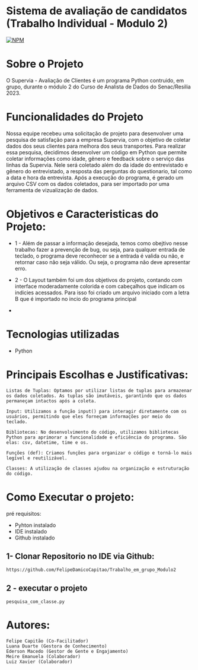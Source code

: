 # Sistema de avaliação de candidatos (Trabalho Individual - Modulo 2)
[![NPM](https://img.shields.io/npm/l/react)](https://github.com/FelipeDamicoCapitao/Trabalho_em_grupo_Modulo2/blob/main/LICENSE)

# Sobre o Projeto
 O Supervia - Avaliação de Clientes é um programa Python contruido, em grupo, durante o módulo 2 do Curso de Analista de Dados do Senac/Resilia 2023.

# Funcionalidades do Projeto
  Nossa equipe recebeu uma solicitação de projeto para desenvolver uma pesquisa de satisfação para a empresa Supervia, com o objetivo de coletar dados dos seus clientes para melhora dos seus transportes. Para realizar essa pesquisa, decidimos desenvolver um código em Python que permite coletar informações como idade, gênero e feedback sobre o serviço das linhas da Supervia. Nele será coletado além do da idade do entrevistado e gênero do entrevistado, a resposta das perguntas do questionario, tal como a data e hora da entrevista. Após a execução do programa, é gerado um arquivo CSV com os dados coletados, para ser importado por uma ferramenta de vizualização de dados.


# Objetivos e Caracteristicas do Projeto:
  - 1 - Além de passar a informação desejada, temos como obejtivo nesse trabalho fazer a prevenção de bug, ou seja, para qualquer entrada de teclado, o programa deve reconhecer se a entrada é valida ou não, e retornar caso não seja válido. Ou seja, o programa não deve apresentar erro.
  - 2 - O Layout também foi um dos objetivos do projeto, contando com interface moderadamente colorida e com cabeçalhos que indicam os indicies acessados. Para isso foi criado um arquivo iniciado com a letra B que é importado no incio do programa principal

  -   
# Tecnologias utilizadas
 - Python

# Principais Escolhas e Justificativas:

    Listas de Tuplas: Optamos por utilizar listas de tuplas para armazenar os dados coletados. As tuplas são imutáveis, garantindo que os dados permaneçam intactos após a coleta.

    Input: Utilizamos a função input() para interagir diretamente com os usuários, permitindo que eles forneçam informações por meio do teclado.

    Bibliotecas: No desenvolvimento do código, utilizamos bibliotecas Python para aprimorar a funcionalidade e eficiência do programa. São elas: csv, datetime, time e os.

    Funções (def): Criamos funções para organizar o código e torná-lo mais legível e reutilizável.

    Classes: A utilização de classes ajudou na organização e estruturação do código.

# Como Executar o projeto:
  pré requisitos:
   - Pyhton instalado
   - IDE instalado
   - Github instalado

  ## 1- Clonar Repositorio no IDE via Github:
    https://github.com/FelipeDamicoCapitao/Trabalho_em_grupo_Modulo2

  ## 2 - executar o projeto
    pesquisa_com_classe.py

# Autores:

    Felipe Capitão (Co-Facilitador)
    Luana Duarte (Gestora de Conhecimento)
    Ederson Macedo (Gestor de Gente e Engajamento)
    Meire Emanuela (Colaborador)
    Luiz Xavier (Colaborador)
